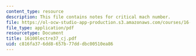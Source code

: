 ```yaml
---
content_type: resource
description: This file contains notes for critical mach number.
file: https://ol-ocw-studio-app-production.s3.amazonaws.com/courses/16-100-aerodynamics-fall-2005/c816fa376dd8657b77dddbc00510ea86_16100lectre37_cj.pdf
file_type: application/pdf
resourcetype: Document
title: 16100lectre37_cj.pdf
uid: c816fa37-6dd8-657b-77dd-dbc00510ea86
---
```

